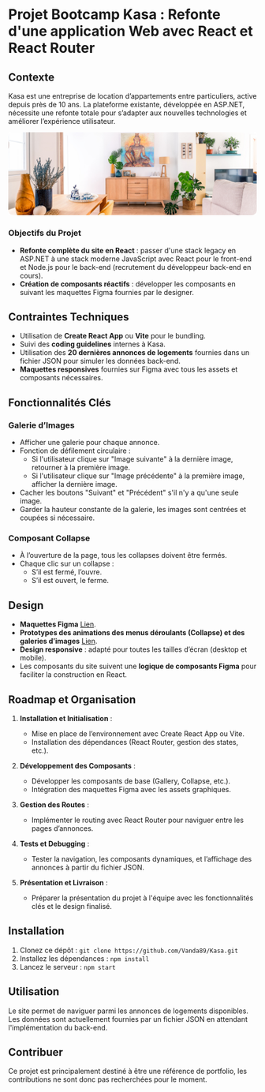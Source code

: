 
# Projet Bootcamp Kasa : Refonte d'une application Web avec React et React Router

## Contexte
Kasa est une entreprise de location d’appartements entre particuliers, active depuis près de 10 ans. La plateforme existante, développée en ASP.NET, nécessite une refonte totale pour s’adapter aux nouvelles technologies et améliorer l’expérience utilisateur.

<img src="/src/assets/background/housing_bg.jpg" />

### Objectifs du Projet
- **Refonte complète du site en React** : passer d'une stack legacy en ASP.NET à une stack moderne JavaScript avec React pour le front-end et Node.js pour le back-end (recrutement du développeur back-end en cours).
- **Création de composants réactifs** : développer les composants en suivant les maquettes Figma fournies par le designer.

## Contraintes Techniques
- Utilisation de **Create React App** ou **Vite** pour le bundling.
- Suivi des **coding guidelines** internes à Kasa.
- Utilisation des **20 dernières annonces de logements** fournies dans un fichier JSON pour simuler les données back-end.
- **Maquettes responsives** fournies sur Figma avec tous les assets et composants nécessaires.

## Fonctionnalités Clés

### Galerie d’Images
- Afficher une galerie pour chaque annonce.
- Fonction de défilement circulaire : 
  - Si l'utilisateur clique sur "Image suivante" à la dernière image, retourner à la première image.
  - Si l'utilisateur clique sur "Image précédente" à la première image, afficher la dernière image.
- Cacher les boutons "Suivant" et "Précédent" s'il n'y a qu'une seule image.
- Garder la hauteur constante de la galerie, les images sont centrées et coupées si nécessaire.

### Composant Collapse
- À l’ouverture de la page, tous les collapses doivent être fermés.
- Chaque clic sur un collapse :
  - S’il est fermé, l’ouvre.
  - S’il est ouvert, le ferme.

## Design
- **Maquettes Figma** [Lien](https://drive.google.com/file/d/18S-WR7XMTb6rTkpXTOdaiu7uKObRB4sK/view?usp=drive_link).
- **Prototypes des animations des menus déroulants (Collapse) et des galeries d’images** [Lien](https://drive.google.com/drive/folders/1Nb_H7XDZZLN1-nL3Y_AV2io9a_V75TaA?usp=drive_link).
- **Design responsive** : adapté pour toutes les tailles d’écran (desktop et mobile).
- Les composants du site suivent une **logique de composants Figma** pour faciliter la construction en React.

## Roadmap et Organisation
1. **Installation et Initialisation** :
   - Mise en place de l’environnement avec Create React App ou Vite.
   - Installation des dépendances (React Router, gestion des states, etc.).
   
2. **Développement des Composants** :
   - Développer les composants de base (Gallery, Collapse, etc.).
   - Intégration des maquettes Figma avec les assets graphiques.
   
3. **Gestion des Routes** :
   - Implémenter le routing avec React Router pour naviguer entre les pages d’annonces.
   
4. **Tests et Debugging** :
   - Tester la navigation, les composants dynamiques, et l’affichage des annonces à partir du fichier JSON.
   
5. **Présentation et Livraison** :
   - Préparer la présentation du projet à l'équipe avec les fonctionnalités clés et le design finalisé.

## Installation

1. Clonez ce dépôt : `git clone https://github.com/Vanda89/Kasa.git`
2. Installez les dépendances : `npm install`
3. Lancez le serveur : `npm start`

## Utilisation

Le site permet de naviguer parmi les annonces de logements disponibles. Les données sont actuellement fournies par un fichier JSON en attendant l'implémentation du back-end.

## Contribuer

Ce projet est principalement destiné à être une référence de portfolio, les contributions ne sont donc pas recherchées pour le moment.


